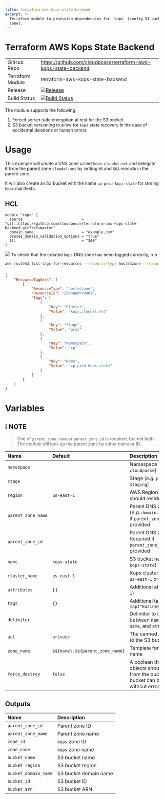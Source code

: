```yaml
---
title: terraform-aws-kops-state-backend
excerpt: >-
  Terraform module to provision dependencies for `kops` (config S3 bucket & DNS
  zone).
---
```


# Terraform AWS Kops State Backend

|                  |                                                                                                                                                                              |
|:-----------------|:-----------------------------------------------------------------------------------------------------------------------------------------------------------------------------|
| GitHub Repo      | <https://github.com/cloudposse/terraform-aws-kops-state-backend>                                                                                                             |
| Terraform Module | terraform-aws-kops-state-backend                                                                                                                                             |
| Release          | [![Release](https://img.shields.io/github/release/cloudposse/terraform-aws-kops-state-backend.svg)](https://github.com/cloudposse/terraform-aws-kops-state-backend/releases) |
| Build Status     | [![Build Status](https://travis-ci.org/cloudposse/terraform-aws-kops-state-backend.svg?branch=master)](https://travis-ci.org/cloudposse/terraform-aws-kops-state-backend)    |

The module supports the following:

1. Forced server-side encryption at rest for the S3 bucket
2. S3 bucket versioning to allow for `kops` state recovery in the case of accidental deletions or human errors

# Usage

This example will create a DNS zone called `kops.cloudxl.net` and delegate it from the parent zone `cloudxl.net` by setting `NS` and `SOA` records in the parent zone.

It will also create an S3 bucket with the name `cp-prod-kops-state` for storing `kops` manifests.

## HCL

```hcl
module "kops" {
  source                           = "git::https://github.com/cloudposse/terraform-aws-kops-state-backend.git?ref=master"
  domain_name                      = "example.com"
  proces_domain_validation_options = "true"
  ttl                              = "300"
}
```

![](/assets/e347aef-kops-state-backend.png) To check that the created `kops` DNS zone has been tagged correctly, run

```sh
aws route53 list-tags-for-resources --resource-type hostedzone --resource-ids Z58RWQWFVU4HT
```

### #

```json
{
    "ResourceTagSets": [
        {
            "ResourceType": "hostedzone",
            "ResourceId": "Z58RWQWFVU4HT",
            "Tags": [
                {
                    "Key": "Cluster",
                    "Value": "kops.cloudxl.net"
                },
                {
                    "Key": "Stage",
                    "Value": "prod"
                },
                {
                    "Key": "Namespace",
                    "Value": "cp"
                },
                {
                    "Key": "Name",
                    "Value": "cp-prod-kops-state"
                }
            ]
        }
    ]
}
```

# Variables

## :information_source: NOTE

> One of `parent_zone_name` or `parent_zone_id` is required, but not both. The module will look up the parent zone by either name or ID.

| Name               | Default                         | Description                                                                                                               | Required |
|:-------------------|:--------------------------------|:--------------------------------------------------------------------------------------------------------------------------|:--------:|
| `namespace`        |                                 | Namespace (_e.g._ `cp` or `cloudposse`)                                                                                   |   Yes    |
| `stage`            |                                 | Stage (_e.g._ `prod`, `dev`, `staging`)                                                                                   |   Yes    |
| `region`           | `us-east-1`                     | AWS Region the S3 bucket should reside in                                                                                 |   Yes    |
| `parent_zone_name` |                                 | Parent DNS zone name (e.g. `domain.com`). Required if `parent_zone_id` is not provided                                    |   Yes    |
| `parent_zone_id`   |                                 | Parent DNS zone ID. Required if `parent_zone_name` is not provided                                                        |   Yes    |
| `name`             | `kops-state`                    | S3 bucket name (_e.g._ `kops-state`)                                                                                      |   Yes    |
| `cluster_name`     | `us-east-1`                     | Kops cluster name (_e.g._ `us-east-1` or `cluster-1`)                                                                     |   Yes    |
| `attributes`       | `[]`                            | Additional attributes (_e.g._ `1`)                                                                                        |    No    |
| `tags`             | `{}`                            | Additional tags  (_e.g._ `map("BusinessUnit","XYZ")`                                                                      |    No    |
| `delimiter`        | `-`                             | Delimiter to be used between `namespace`, `stage`, `name`, and `attributes`                                               |    No    |
| `acl`              | `private`                       | The canned ACL to apply to the S3 bucket                                                                                  |    No    |
| `zone_name`        | `$${name}.$${parent_zone_name}` | Template for the DNS zone name                                                                                            |    No    |
| `force_destroy`    | `false`                         | A boolean that indicates all objects should be deleted from the bucket so that the bucket can be destroyed without errors |    No    |

## Outputs

| Name                 | Description           |
|:---------------------|:----------------------|
| `parent_zone_id`     | Parent zone ID        |
| `parent_zone_name`   | Parent zone name      |
| `zone_id`            | `kops` zone ID        |
| `zone_name`          | `kops` zone name      |
| `bucket_name`        | S3 bucket name        |
| `bucket_region`      | S3 bucket region      |
| `bucket_domain_name` | S3 bucket domain name |
| `bucket_id`          | S3 bucket ID          |
| `bucket_arn`         | S3 bucket ARN         |
